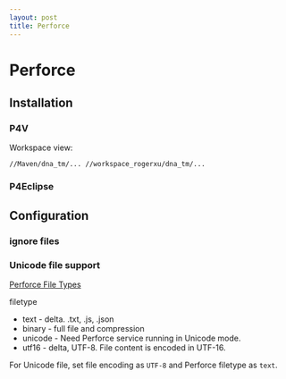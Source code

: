 ```yaml
---
layout: post
title: Perforce
---
```


# Perforce

## Installation

### P4V

Workspace view:

    //Maven/dna_tm/... //workspace_rogerxu/dna_tm/...

### P4Eclipse

## Configuration

### ignore files

### Unicode file support

[Perforce File Types](http://www.perforce.com/perforce/doc.current/manuals/p4guide/ab_filetypes.html)

filetype

* text - delta. .txt, .js, .json
* binary - full file and compression
* unicode - Need Perforce service running in Unicode mode.
* utf16 - delta, UTF-8. File content is encoded in UTF-16.

For Unicode file, set file encoding as `UTF-8` and Perforce filetype as `text`.


